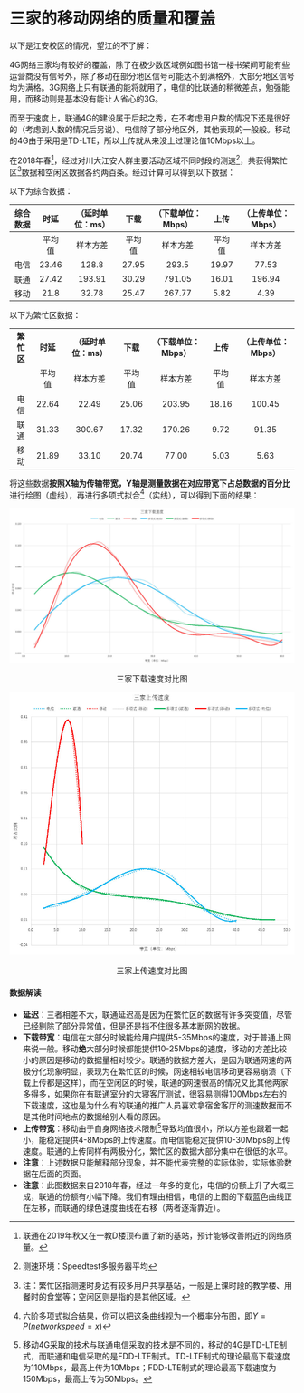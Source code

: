 # 三家的移动网络的质量和覆盖
以下是江安校区的情况，望江的不了解：

4G网络三家均有较好的覆盖，除了在极少数区域例如图书馆一楼书架间可能有些运营商没有信号外，除了移动在部分地区信号可能达不到满格外，大部分地区信号均为满格。3G网络上只有联通的能将就用了，电信的比联通的稍微差点，勉强能用，而移动则是基本没有能让人省心的3G。

而至于速度上，联通4G的建设属于后起之秀，在不考虑用户数的情况下还是很好的（考虑到人数的情况后另说）。电信除了部分地区外，其他表现的一般般。移动的4G由于采用是TD-LTE，所以上传就从来没上过理论值10Mbps以上。

在2018年春[^5]，经过对川大江安人群主要活动区域不同时段的测速[^3]，共获得繁忙区[^1]数据和空闲区数据各约两百条。经过计算可以得到以下数据：

[^1]: 注：繁忙区指测速时身边有较多用户共享基站，一般是上课时段的教学楼、用餐时的食堂等；空闲区则是指的是其他区域。
[^3]: 测速环境：Speedtest多服务器平均
[^5]: 联通在2019年秋又在一教D楼顶布置了新的基站，预计能够改善附近的网络质量。

以下为综合数据：

<table>
<thead>
<tr class="header">
<th align="center">综合数据</th>
<th align="center">时延</th>
<th align="center">（延时单位：ms）</th>
<th align="center">下载</th>
<th align="center">（下载单位：Mbps）</th>
<th align="center">上传</th>
<th align="center">（上传单位：Mbps）</th>
</tr>
</thead>
<tbody>
<tr class="odd">
<td align="center"></td>
<td align="center">平均值</td>
<td align="center">样本方差</td>
<td align="center">平均值</td>
<td align="center">样本方差</td>
<td align="center">平均值</td>
<td align="center">样本方差</td>
</tr>
<tr class="even">
<td align="center">电信</td>
<td align="center">23.46</td>
<td align="center">128.8</td>
<td align="center">27.95</td>
<td align="center">293.5</td>
<td align="center">19.97</td>
<td align="center">77.53</td>
</tr>
<tr class="odd">
<td align="center">联通</td>
<td align="center">27.42</td>
<td align="center">193.91</td>
<td align="center">30.29</td>
<td align="center">791.05</td>
<td align="center">16.01</td>
<td align="center">196.94</td>
</tr>
<tr class="even">
<td align="center">移动</td>
<td align="center">21.8</td>
<td align="center">32.78</td>
<td align="center">25.47</td>
<td align="center">267.77</td>
<td align="center">5.82</td>
<td align="center">4.39</td>
</tr>
</tbody>
</table>

以下为繁忙区数据：
<table>
<tbody>
<tr class="odd">
<td align="center"><strong>繁忙区</strong></td>
<td align="center"><strong>时延</strong></td>
<td align="center"><strong>（延时单位：ms）</strong></td>
<td align="center"><strong>下载</strong></td>
<td align="center"><strong>（下载单位：Mbps）</strong></td>
<td align="center"><strong>上传</strong></td>
<td align="center"><strong>（上传单位：Mbps）</strong></td>
</tr>
<tr class="even">
<td align="center"></td>
<td align="center">平均值</td>
<td align="center">样本方差</td>
<td align="center">平均值</td>
<td align="center">样本方差</td>
<td align="center">平均值</td>
<td align="center">样本方差</td>
</tr>
<tr class="odd">
<td align="center">电信</td>
<td align="center">22.64</td>
<td align="center">22.49</td>
<td align="center">25.06</td>
<td align="center">203.95</td>
<td align="center">18.16</td>
<td align="center">100.45</td>
</tr>
<tr class="even">
<td align="center">联通</td>
<td align="center">31.33</td>
<td align="center">300.67</td>
<td align="center">17.32</td>
<td align="center">170.26</td>
<td align="center">9.72</td>
<td align="center">91.35</td>
</tr>
<tr class="odd">
<td align="center">移动</td>
<td align="center">21.89</td>
<td align="center">33.10</td>
<td align="center">20.74</td>
<td align="center">77.00</td>
<td align="center">5.03</td>
<td align="center">5.63</td>
</tr>
</tbody>
</table>

将这些数据**按照X轴为传输带宽，Y轴是测量数据在对应带宽下占总数据的百分比**进行绘图（虚线），再进行多项式拟合[^2]（实线），可以得到下面的结果：

[^2]: 六阶多项式拟合结果，你可以把这条曲线视为一个概率分布图，即$Y=P(network speed = x )$

<div align="center">
  <img src="/assets/三家下载速度.jpg"/>
  <p>三家下载速度对比图</p>
</div>

<div align="center">
  <img src="/assets/三家上传速度.jpg"/>
  <p>三家上传速度对比图</p>
</div>



#### 数据解读
- **延迟**：三者相差不大，联通延迟高是因为在繁忙区的数据有许多突变值，尽管已经剔除了部分异常值，但是还是挡不住很多基本断网的数据。
- **下载带宽**：电信在大部分时候能给用户提供5-35Mbps的速度，对于普通上网来说一般。移动**绝**大部分时候都能提供10-25Mbps的速度，移动的方差比较小的原因是移动的数据量相对较少。联通的数据方差大，是因为联通网速的两极分化现象明显，表现为在繁忙区的时候，网速相较电信移动更容易崩溃（下载上传都是这样），而在空闲区的时候，联通的网速很高的情况又比其他两家多得多，如果你在有联通室分的大寝客厅测试，很容易测得100Mbps左右的下载速度，这也是为什么有的联通的推广人员喜欢拿宿舍客厅的测速数据而不是其他时间地点的数据给别人看的原因。
- **上传带宽**：移动由于自身网络技术限制[^4]导致均值很小，所以方差也跟着一起小，能稳定提供4-8Mbps的上传速度。而电信能稳定提供10-30Mbps的上传速度。联通的上传同样有两极分化，繁忙区的数据大部分集中在很低的水平。
- **注意**：上述数据只能解释部分现象，并不能代表完整的实际体验，实际体验数据在后面的页面。
- **注意**：此图数据来自2018年春，经过一年多的变化，电信的份额上升了大概三成，联通的份额有小幅下降。我们有理由相信，电信的上图的下载蓝色曲线正在左移，而联通的绿色速度曲线在右移（两者逐渐靠近）。


[^4]: 移动4G采取的技术与联通电信采取的技术是不同的，移动的4G是TD-LTE制式，而联通和电信采取的是FDD-LTE制式。TD-LTE制式的理论最高下载速度为110Mbps，最高上传为10Mbps；FDD-LTE制式的理论最高下载速度为150Mbps，最高上传为50Mbps。

